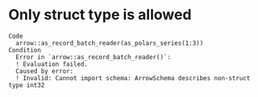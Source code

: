 # Only struct type is allowed

    Code
      arrow::as_record_batch_reader(as_polars_series(1:3))
    Condition
      Error in `arrow::as_record_batch_reader()`:
      ! Evaluation failed.
      Caused by error:
      ! Invalid: Cannot import schema: ArrowSchema describes non-struct type int32

